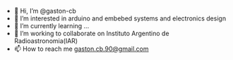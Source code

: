 - 👋 Hi, I’m @gaston-cb
- 👀 I’m interested in arduino and embebed systems and electronics design 
- 🌱 I’m currently learning ...
- 💞️ I’m working to collaborate on Instituto Argentino de Radioastronomia(IAR)  
- 📫 How to reach me gaston.cb.90@gmail.com 

<!---
gaston-cb/gaston-cb is a ✨ special ✨ repository because its `README.md` (this file) appears on your GitHub profile.
You can click the Preview link to take a look at your changes.
--->







